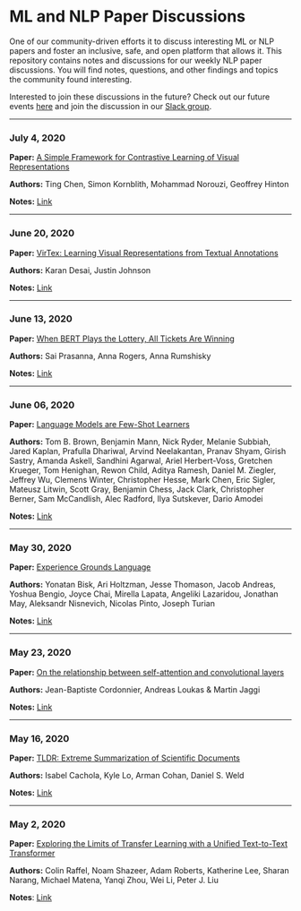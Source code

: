 # ML and NLP Paper Discussions
One of our community-driven efforts it to discuss interesting ML or NLP papers and foster an inclusive, safe, and open platform that allows it. This repository contains notes and discussions for our weekly NLP paper discussions. You will find notes, questions, and other findings and topics the community found interesting.

Interested to join these discussions in the future? Check out our future events [here](https://www.meetup.com/dair-ai/) and join the discussion in our [Slack group](https://join.slack.com/t/dairai/shared_invite/zt-dv2dwzj7-F9HT047jIGkunNKv88lQ~g).

---
### July 4, 2020

**Paper:** [A Simple Framework for Contrastive Learning of Visual Representations](https://arxiv.org/abs/2002.05709)

**Authors:** Ting Chen, Simon Kornblith, Mohammad Norouzi, Geoffrey Hinton

**Notes:** [Link](https://paper.dropbox.com/doc/Paper-Reading-and-Discussion-9--A2al~HR1N3EMdDc1i5E~frGZAQ-YcElLFMumDGiQ4Nki5C9S)

---
### June 20, 2020

**Paper:** [VirTex: Learning Visual Representations from Textual Annotations](https://arxiv.org/abs/2006.06666)

**Authors:** Karan Desai, Justin Johnson

**Notes:** [Link](https://paper.dropbox.com/doc/Paper-Reading-and-Discussion-8--A2N2KR_PEDmhBCqAODbbxIK_Ag-zVv0uUjeK3qpWqJzLQwxh)

---
### June 13, 2020

**Paper:** [When BERT Plays the Lottery, All Tickets Are Winning](https://arxiv.org/abs/2005.00561)

**Authors:** Sai Prasanna, Anna Rogers, Anna Rumshisky

**Notes:** [Link](https://paper.dropbox.com/doc/Paper-Reading-and-Discussion-7--A1gVayeFFZZo7O~OoPWRH2e9AQ-5vJi4alY1xWfPbYgYTXLA)

---
### June 06, 2020

**Paper:** [Language Models are Few-Shot Learners](https://arxiv.org/abs/2005.14165)

**Authors:** Tom B. Brown, Benjamin Mann, Nick Ryder, Melanie Subbiah, Jared Kaplan, Prafulla Dhariwal, Arvind Neelakantan, Pranav Shyam, Girish Sastry, Amanda Askell, Sandhini Agarwal, Ariel Herbert-Voss, Gretchen Krueger, Tom Henighan, Rewon Child, Aditya Ramesh, Daniel M. Ziegler, Jeffrey Wu, Clemens Winter, Christopher Hesse, Mark Chen, Eric Sigler, Mateusz Litwin, Scott Gray, Benjamin Chess, Jack Clark, Christopher Berner, Sam McCandlish, Alec Radford, Ilya Sutskever, Dario Amodei

**Notes:** [Link](https://paper.dropbox.com/doc/Paper-Reading-and-Discussion-6--A1V~9uD3FwlBjigsVJBE6Z4lAg-fMEWzWjW0Xq6bhBXT11lf)


---
### May 30, 2020

**Paper:** [Experience Grounds Language](https://arxiv.org/abs/2004.10151)

**Authors:** Yonatan Bisk, Ari Holtzman, Jesse Thomason, Jacob Andreas, Yoshua Bengio, Joyce Chai, Mirella Lapata, Angeliki Lazaridou, Jonathan May, Aleksandr Nisnevich, Nicolas Pinto, Joseph Turian

**Notes:** [Link](https://paper.dropbox.com/doc/Paper-Reading-and-Discussion-5--A098XeKqUMq3ZtCH3XODeLztAQ-4vriLyFYCjuu52Gzk5rYA)


---

### May 23, 2020

**Paper:** [On the relationship between self-attention and convolutional layers](https://arxiv.org/pdf/1911.03584.pdf)

**Authors:** Jean-Baptiste Cordonnier, Andreas Loukas & Martin Jaggi

**Notes:** [Link](https://paper.dropbox.com/doc/Paper-Reading-and-Discussion-4--A0eG77kx91HVGoivVJEfFdSmAQ-9SGkOfQkbtnLg3Sg1kXKu)

---

### May 16, 2020

**Paper:** [TLDR: Extreme Summarization of Scientific Documents](https://arxiv.org/abs/2004.15011)

**Authors:** Isabel Cachola, Kyle Lo, Arman Cohan, Daniel S. Weld

**Notes:** [Link](https://paper.dropbox.com/doc/Paper-Reading-and-Discussion-3--A0B95YiDTCXqQEv7gqSpsuRJAQ-gOVGQbJHNyRC8ZUaWQwVw)

---

### May 2, 2020
**Paper:** [Exploring the Limits of Transfer Learning with a Unified Text-to-Text Transformer](https://arxiv.org/abs/1910.10683)

**Authors:** Colin Raffel, Noam Shazeer, Adam Roberts, Katherine Lee, Sharan Narang, Michael Matena, Yanqi Zhou, Wei Li, Peter J. Liu

**Notes**: [Link](https://paper.dropbox.com/doc/Paper-ReadingDiscussion-1--AzNoZ91dKst3bh6CiQ9CCT9tAQ-Bv3fHWQgHCMdAaQtMXsoH)
